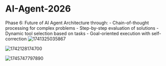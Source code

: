 # AI-Agent-2026
 Phase 6: Future of AI Agent Architecture through: 
     - Chain-of-thought processing for complex problems
     - Step-by-step evaluation of solutions
     - Dynamic tool selection based on tasks
     -  Goal-oriented execution with self-correction
![1741325035867](https://github.com/user-attachments/assets/f69ecd3b-fbb1-4c3c-bf61-8115ee5f58ef)

![1742128174700](https://github.com/user-attachments/assets/94a0519a-c677-40eb-8ebb-36056e4bee09)

![1745747797890](https://github.com/user-attachments/assets/8f4f5675-43b1-4f10-b26c-56f9832cf781)
